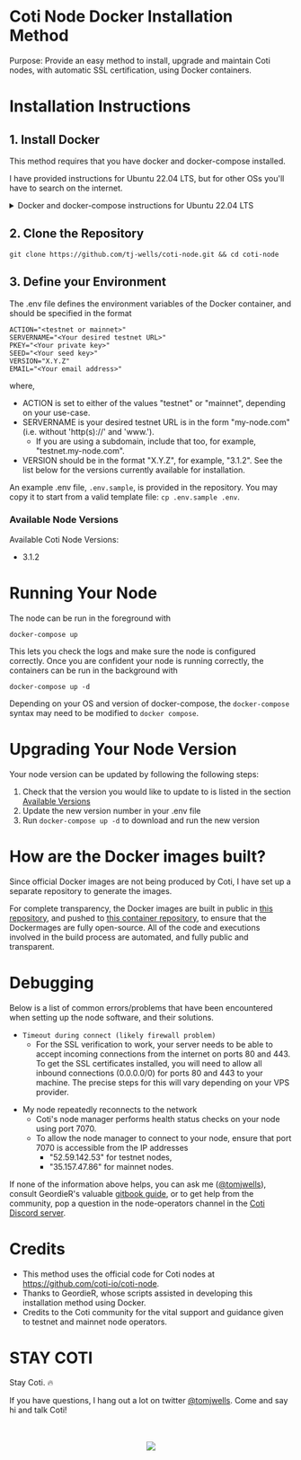 # Coti Node Docker Installation Method

Purpose: Provide an easy method to install, upgrade and maintain Coti nodes, with automatic SSL certification, using Docker containers.

# Installation Instructions

## 1. Install Docker

This method requires that you have docker and docker-compose installed.

I have provided instructions for Ubuntu 22.04 LTS, but for other OSs you'll have to search on the internet.

<details>
    <summary>Docker and docker-compose instructions for Ubuntu 22.04 LTS</summary>
    If you are working on Ubuntu 22.04, I suggest installing with the following commands:

```
# Install docker
sudo apt update
sudo apt install apt-transport-https ca-certificates curl software-properties-common
curl -fsSL https://download.docker.com/linux/ubuntu/gpg | sudo gpg --dearmor -o /usr/share/keyrings/docker-archive-keyring.gpg
echo "deb [arch=$(dpkg --print-architecture) signed-by=/usr/share/keyrings/docker-archive-keyring.gpg] https://download.docker.com/linux/ubuntu $(lsb_release -cs) stable" | sudo tee /etc/apt/sources.list.d/docker.list > /dev/null
sudo apt update
apt-cache policy docker-ce
sudo apt install docker-ce

# Install docker-compose
mkdir -p ~/.docker/cli-plugins/
curl -SL https://github.com/docker/compose/releases/download/v2.3.3/docker-compose-linux-x86_64 -o ~/.docker/cli-plugins/docker-compose
chmod +x ~/.docker/cli-plugins/docker-compose
docker compose version
```

</details>

## 2. Clone the Repository

```
git clone https://github.com/tj-wells/coti-node.git && cd coti-node
```

## 3. Define your Environment

The .env file defines the environment variables of the Docker container, and should be specified in the format

```.env
ACTION="<testnet or mainnet>"
SERVERNAME="<Your desired testnet URL>"
PKEY="<Your private key>"
SEED="<Your seed key>"
VERSION="X.Y.Z"
EMAIL="<Your email address>"
```

where,

- ACTION is set to either of the values "testnet" or "mainnet", depending on your use-case.
- SERVERNAME is your desired testnet URL is in the form "my-node.com" (i.e. without 'http(s)://' and 'www.').
  - If you are using a subdomain, include that too, for example, "testnet.my-node.com".
- VERSION should be in the format "X.Y.Z", for example, "3.1.2". See the list below for the versions currently available for installation.

An example .env file, `.env.sample`, is provided in the repository. You may copy it to start from a valid template file: `cp .env.sample .env`.

### Available Node Versions

Available Coti Node Versions:

<ul>
  <li>3.1.2</li>
</ul>

# Running Your Node

The node can be run in the foreground with

```
docker-compose up
```

This lets you check the logs and make sure the node is configured correctly. Once you are confident your node is running correctly, the containers can be run in the background with

```
docker-compose up -d
```

Depending on your OS and version of docker-compose, the `docker-compose` syntax may need to be modified to `docker compose`.

# Upgrading Your Node Version

Your node version can be updated by following the following steps:

1. Check that the version you would like to update to is listed in the section [Available Versions](#available-versions)
2. Update the new version number in your .env file
3. Run `docker-compose up -d` to download and run the new version

# How are the Docker images built?

Since official Docker images are not being produced by Coti, I have set up a separate repository to generate the images.

For complete transparency, the Docker images are built in public in <a href="https://github.com/tj-wells/coti-node-images" target="_blank">this repository</a>, and pushed to <a href="https://hub.docker.com/r/atomnode/coti-node/tags" target="_blank">this container repository</a>, to ensure that the Dockermages are fully open-source. All of the code and executions involved in the build process are automated, and fully public and transparent.

# Debugging

Below is a list of common errors/problems that have been encountered when setting up the node software, and their solutions.

- `Timeout during connect (likely firewall problem)`
  - For the SSL verification to work, your server needs to be able to accept incoming connections from the internet on ports 80 and 443.
    To get the SSL certificates installed, you will need to allow all inbound connections (0.0.0.0/0) for ports 80 and 443 to your machine. The precise steps for this will vary depending on your VPS provider.

* My node repeatedly reconnects to the network
  - Coti's node manager performs health status checks on your node using port 7070.
  - To allow the node manager to connect to your node, ensure that port 7070 is accessible from the IP addresses
    - "52.59.142.53" for testnet nodes,
    - "35.157.47.86" for mainnet nodes.

If none of the information above helps, you can ask me (<a href="https://twitter.com/tomjwells">@tomjwells</a>), consult GeordieR's valuable <a href="https://cotidocs.geordier.co.uk/" target="_blank">gitbook guide</a>, or to get help from the community, pop a question in the node-operators channel in the [Coti Discord server](https://discord.com/invite/wfAQfbc3Df).

# Credits

- This method uses the official code for Coti nodes at https://github.com/coti-io/coti-node.
- Thanks to GeordieR, whose scripts assisted in developing this installation method using Docker.
- Credits to the Coti community for the vital support and guidance given to testnet and mainnet node operators.

# STAY COTI

Stay Coti. ️‍🔥

If you have questions, I hang out a lot on twitter <a href="https://twitter.com/tomjwells">@tomjwells</a>. Come and say hi and talk Coti!
<br />
<br />
<br />

<p align="center"><a href="https://twitter.com/tomjwells" target="_blank"><img src="https://cdn.discordapp.com/avatars/343604221331111946/65130831872c9daabdb0d803ce27e594.webp?size=240"></a></p>
